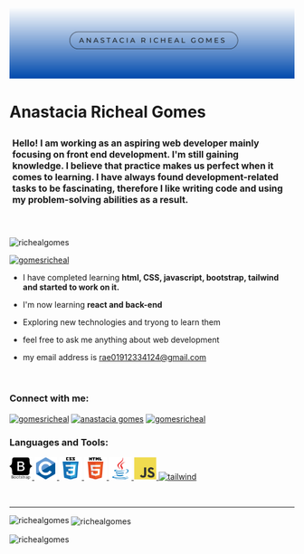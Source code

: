 ![logo](https://github.com/richealgomes/richealgomes/blob/main/git%20banner.png)
<h1>Anastacia Richeal Gomes</h1>
<h4 align="left" style="padding: 5px; font-size: medium; ">Hello! I am working as an aspiring web developer mainly focusing on front end development. I'm still gaining knowledge. I believe that practice makes us perfect when it comes to learning. I have always found development-related tasks to be fascinating, therefore I like writing code and using my problem-solving abilities as a result.</h4>
<br />
<img align="right" style="border-radius: 5px; width: 400px;"  src="https://media.tenor.com/images/b24460d29cfb2126afbba78c2b02a0d3/tenor.gif" alt="" srcset="">

<p align="left"> <img src="https://komarev.com/ghpvc/?username=richealgomes&label=Profile%20views&color=0e75b6&style=flat" alt="richealgomes" /> </p>

<p align="left"> <a href="https://twitter.com/gomesricheal" target="blank"><img src="https://img.shields.io/twitter/follow/gomesricheal?logo=twitter&style=for-the-badge" alt="gomesricheal" /></a> </p>

-  I have completed learning  **html, CSS, javascript, bootstrap, tailwind and started to work on it.**

-  I'm now learning **react and back-end**

-  Exploring new technologies and tryong to learn them

-  feel free to ask me anything about web development

-  my email address is rae01912334124@gmail.com
<br />
<h3 align="left">Connect with me:</h3>
<p align="left">
<a href="https://twitter.com/gomesricheal" target="blank"><img align="center" src="https://raw.githubusercontent.com/rahuldkjain/github-profile-readme-generator/master/src/images/icons/Social/twitter.svg" alt="gomesricheal" height="30" width="40" /></a>
<a href="https://www.facebook.com/richeal2005?mibextid=ZbWKwL" target="blank"><img align="center" src="https://raw.githubusercontent.com/rahuldkjain/github-profile-readme-generator/master/src/images/icons/Social/facebook.svg" alt="anastacia gomes" height="30" width="40" /></a>
<a href="https://www.instagram.com/gomesricheal/" target="blank"><img align="center" src="https://raw.githubusercontent.com/rahuldkjain/github-profile-readme-generator/master/src/images/icons/Social/instagram.svg" alt="gomesricheal" height="30" width="40" /></a>
</p>

<h3 align="left">Languages and Tools:</h3>
<p align="left"> <a href="https://getbootstrap.com" target="_blank" rel="noreferrer"> <img src="https://raw.githubusercontent.com/devicons/devicon/master/icons/bootstrap/bootstrap-plain-wordmark.svg" alt="bootstrap" width="40" height="40"/> </a> <a href="https://www.cprogramming.com/" target="_blank" rel="noreferrer"> <img src="https://raw.githubusercontent.com/devicons/devicon/master/icons/c/c-original.svg" alt="c" width="40" height="40"/> </a> <a href="https://www.w3schools.com/css/" target="_blank" rel="noreferrer"> <img src="https://raw.githubusercontent.com/devicons/devicon/master/icons/css3/css3-original-wordmark.svg" alt="css3" width="40" height="40"/> </a> <a href="https://www.w3.org/html/" target="_blank" rel="noreferrer"> <img src="https://raw.githubusercontent.com/devicons/devicon/master/icons/html5/html5-original-wordmark.svg" alt="html5" width="40" height="40"/> </a> <a href="https://www.java.com" target="_blank" rel="noreferrer"> <img src="https://raw.githubusercontent.com/devicons/devicon/master/icons/java/java-original.svg" alt="java" width="40" height="40"/> </a> <a href="https://developer.mozilla.org/en-US/docs/Web/JavaScript" target="_blank" rel="noreferrer"> <img src="https://raw.githubusercontent.com/devicons/devicon/master/icons/javascript/javascript-original.svg" alt="javascript" width="40" height="40"/> </a> <a href="https://tailwindcss.com/" target="_blank" rel="noreferrer"> <img src="https://www.vectorlogo.zone/logos/tailwindcss/tailwindcss-icon.svg" alt="tailwind" width="40" height="40"/> </a> </p>
<br /> 
<hr>

<p><img align="left" src="https://github-readme-stats.vercel.app/api/top-langs?username=richealgomes&show_icons=true&theme=algolia&hide_border=true&locale=en&layout=compact" alt="richealgomes" /></p>

<p>&nbsp;<img align="center" src="https://github-readme-stats.vercel.app/api?username=richealgomes&show_icons=true&theme=algolia&hide_border=true&locale=en" alt="richealgomes" /></p>

<p><img align="center" src="https://github-readme-streak-stats.herokuapp.com/?user=richealgomes&theme=algolia&hide_border=true" alt="richealgomes" /></p>
